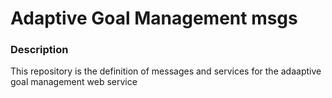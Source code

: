 # Adaptive Goal Management msgs #

### Description ###

This repository is the definition of messages and services for the adaaptive goal management web service